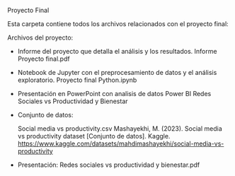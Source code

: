 Proyecto Final

Esta carpeta contiene todos los archivos relacionados con el proyecto final:

Archivos del proyecto:

- Informe del proyecto que detalla el análisis y los resultados.
      Informe Proyecto final.pdf
    
- Notebook de Jupyter con el preprocesamiento de datos y el análisis exploratorio.
      Proyecto final Python.ipynb

   
- Presentación en PowerPoint con analisis de datos
    Power BI Redes Sociales vs Productividad y Bienestar

- Conjunto de datos:

    Social media vs productivity.csv
        Mashayekhi, M. (2023). Social media vs productivity dataset [Conjunto de datos]. Kaggle.
        https://www.kaggle.com/datasets/mahdimashayekhi/social-media-vs-productivity

- Presentación:
    Redes sociales vs productividad y bienestar.pdf
